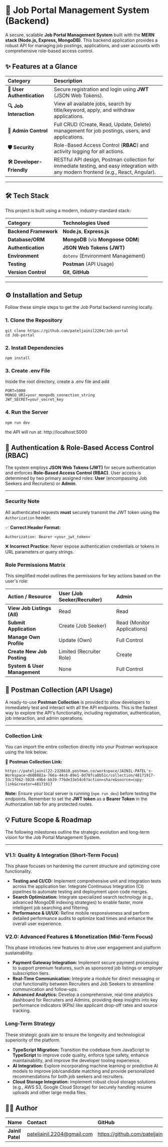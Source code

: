 # 🚀 Job Portal Management System (Backend)

A secure, scalable **Job Portal Management System** built with the **MERN stack (Node.js, Express, MongoDB)**. This backend application provides a robust API for managing job postings, applications, and user accounts with comprehensive role-based access control.


## ✨ Features at a Glance

| Category | Description |
| :--- | :--- |
| **🔐 User Authentication** | Secure registration and login using **JWT** (JSON Web Tokens). |
| **🔍 Job Interaction** | View all available jobs, search by title/keyword, apply, and withdraw applications. |
| **💼 Admin Control** | Full CRUD (Create, Read, Update, Delete) management for job postings, users, and applications. |
| **🛡️ Security** | Role-Based Access Control (**RBAC**) and activity logging for all actions. |
| **🛠️ Developer-Friendly** | RESTful API design, Postman collection for immediate testing, and easy integration with any modern frontend (e.g., React, Angular). |

---

## 🛠️ Tech Stack

This project is built using a modern, industry-standard stack:

| Category | Technologies Used |
| :--- | :--- |
| **Backend Framework** | **Node.js**, **Express.js** |
| **Database/ORM** | **MongoDB** (via **Mongoose ODM**) |
| **Authentication** | **JSON Web Tokens (JWT)** |
| **Environment** | `dotenv` (Environment Management) |
| **Testing** | **Postman** (API Usage) |
| **Version Control** | **Git**, **GitHub** |

---

 ## ⚙️ Installation and Setup

Follow these simple steps to get the Job Portal backend running locally.

### 1. Clone the Repository

```
git clone https://github.com/pateljainil2204/Job-portal
cd Job-portal
```

### 2. Install Dependencies
```
npm install 
```

### 3. Create .env File

Inside the root directory, create a .env file and add
```
PORT=5000
MONGO_URI=your_mongodb_connection_string
JWT_SECRET=your_secret_key
```

### 4. Run the Server
```
npm run dev
```

the API will run at:
   http://localhost:5000
    
## 🔐 Authentication & Role-Based Access Control (RBAC)

The system employs **JSON Web Tokens (JWT)** for secure authentication and enforces **Role-Based Access Control (RBAC)**. User access is determined by two primary assigned roles: **User** (encompassing Job Seekers and Recruiters) or **Admin**.

***

### Security Note

All authenticated requests **must** securely transmit the JWT token using the `Authorization` header.

✅ **Correct Header Format:**

```
Authorization: Bearer <your_jwt_token>
```

❌ **Incorrect Practice:** Never expose authentication credentials or tokens in URL parameters or query strings.

### Role Permissions Matrix

This simplified model outlines the permissions for key actions based on the user's role:

| Action / Resource | **User** (Job Seeker/Recruiter) | **Admin** |
| :--- | :--- | :--- |
| **View Job Listings (All)** | Read | Read |
| **Submit Application** | Create (Job Seeker) | Read (Monitor Applications) |
| **Manage Own Profile** | Update (Own) | Full Control |
| **Create New Job Posting** | Limited (Recruiter Role) | Create |
| **System & User Management** | None | Full Control |


## 🧪 Postman Collection (API Usage)

A ready-to-use **Postman Collection** is provided to allow developers to immediately test and interact with all the API endpoints. This is the fastest way to explore the API's functionality, including registration, authentication, job interaction, and admin operations.

***

### Collection Link

You can import the entire collection directly into your Postman workspace using the link below:

🔗 **Postman Collection Link:**
```
https://pateljainil22-2328610.postman.co/workspace/JAINIL-PATEL's-Workspace~d608882a-766a-44c6-89e1-0d78fca8b51c/collection/48171917-33c1f662-5028-49b4-bb39-776de33e54c6?action=share&source=copy-link&creator=48171917
```
**Note:** Ensure your local server is running (`npm run dev`) before testing the endpoints. Remember to set the **JWT token** as a **Bearer Token** in the Authorization tab for any protected routes.


## 💡 Future Scope & Roadmap

The following milestones outline the strategic evolution and long-term vision for the Job Portal Management System.

***

### V1.1: Quality & Integration (Short-Term Focus)

This phase focuses on hardening the current structure and optimizing core functionality.

* **Testing and CI/CD:** Implement comprehensive unit and integration tests across the application tier. Integrate Continuous Integration (CI) pipelines to automate testing and deployment upon code merges.
* **Search Optimization:** Integrate specialized search technology (e.g., advanced MongoDB indexing strategies) to enable faster, more intelligent job searching and filtering.
* **Performance & UI/UX:** Refine mobile responsiveness and perform detailed performance audits to optimize load times and enhance the overall user experience.

### V2.0: Advanced Features & Monetization (Mid-Term Focus)

This phase introduces new features to drive user engagement and platform sustainability.

* **Payment Gateway Integration:** Implement secure payment processing to support premium features, such as sponsored job listings or employer subscription tiers.
* **Real-Time Communication:** Integrate a module for direct messaging or chat functionality between Recruiters and Job Seekers to streamline communication and follow-ups.
* **Advanced Analytics:** Develop a comprehensive, real-time analytics dashboard for Recruiters and Admins, providing deep insights into key performance indicators (KPIs) like applicant drop-off rates and source tracking.

### Long-Term Strategy

These strategic goals aim to ensure the longevity and technological superiority of the platform.

* **TypeScript Migration:** Transition the codebase from JavaScript to **TypeScript** to improve code quality, enforce type safety, enhance maintainability, and improve the developer tooling experience.
* **AI Integration:** Explore incorporating machine learning or predictive AI models to improve job/candidate matching and provide personalized recommendations for both job seekers and recruiters.
* **Cloud Storage Integration:** Implement robust cloud storage solutions (e.g., AWS S3, Google Cloud Storage) for securely handling resume uploads and other large media files.

## 🧑‍💻 Author

| Name | Contact | GitHub |
| :--- | :--- | :--- |
| **Jainil Patel** | pateljainil.2204@gmail.com | https://github.com/pateljainil2204 |